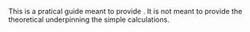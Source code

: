 This is a pratical guide meant to provide . It is not meant to provide the theoretical underpinning the simple calculations. 
